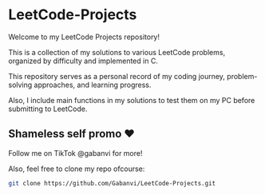 # LeetCode-Projects

Welcome to my LeetCode Projects repository!

This is a collection of my solutions to various LeetCode problems, organized by difficulty and implemented in C. 

This repository serves as a personal record of my coding journey, problem-solving approaches, and learning progress.

Also, I include main functions in my solutions to test them on my PC before submitting to LeetCode.

## Shameless self promo ♥
Follow me on TikTok @gabanvi for more!

Also, feel free to clone my repo ofcourse:

```bash
git clone https://github.com/Gabanvi/LeetCode-Projects.git
